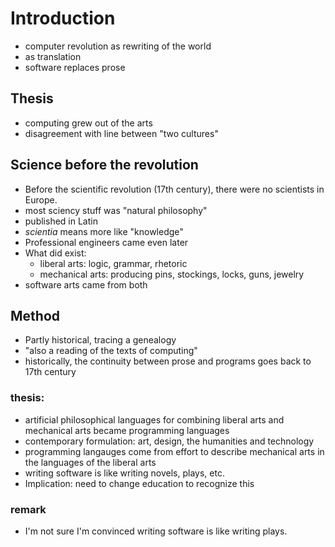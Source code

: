 # Introduction
* computer revolution as rewriting of the world
* as translation
* software replaces prose

## Thesis
* computing grew out of the arts
* disagreement with line between "two cultures"

## Science before the revolution
* Before the scientific revolution (17th century), there were no scientists in Europe.
* most sciency stuff was "natural philosophy"
* published in Latin
* _scientia_ means more like "knowledge"
* Professional engineers came even later
* What did exist:
  * liberal arts: logic, grammar, rhetoric
  * mechanical arts: producing pins, stockings, locks, guns, jewelry
* software arts came from both

## Method
* Partly historical, tracing a genealogy
* "also a reading of the texts of computing"
* historically, the continuity between prose and programs goes back to 17th century
### thesis:
* artificial philosophical languages for combining liberal arts and mechanical arts became programming languages
* contemporary formulation: art, design, the humanities and technology
* programming langauges come from effort to describe mechanical arts in the languages of the liberal arts
* writing software is like writing novels, plays, etc.
* Implication: need to change education to recognize this

### remark
* I'm not sure I'm convinced writing software is like writing plays.
